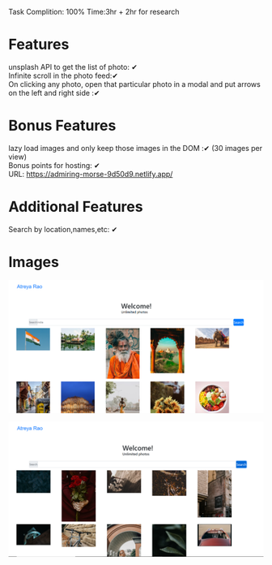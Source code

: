 Task Complition: 100%
Time:3hr + 2hr for research  
# Features
unsplash API to get the list of photo: ✔  
Infinite scroll in the photo feed:✔  
On clicking any photo, open that particular photo in a modal and put arrows on the left and right side :✔  

# Bonus Features

lazy load images and only keep those images in the DOM :✔ (30 images per view)  
Bonus points for hosting: ✔    
URL: https://admiring-morse-9d50d9.netlify.app/  

# Additional Features

Search by location,names,etc: ✔  


# Images  
![alt text](https://github.com/Atreyarao/photoApp/blob/main/Images/Capture.PNG)  

![alt text](https://github.com/Atreyarao/photoApp/blob/main/Images/Capture1.PNG)
